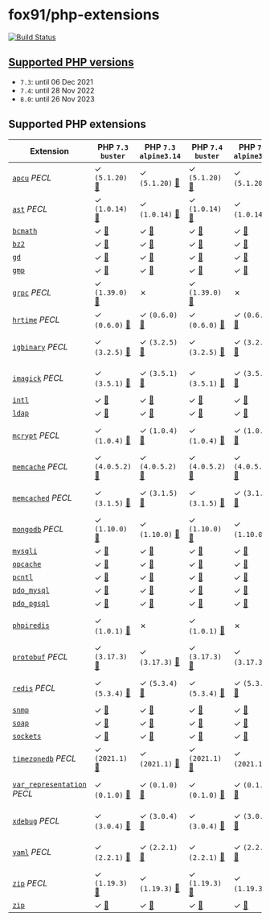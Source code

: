 # fox91/php-extensions

[![Build Status](https://travis-ci.org/fox91/docker-php-extensions.svg?branch=master)](https://travis-ci.org/fox91/docker-php-extensions)

## [Supported PHP versions](https://www.php.net/supported-versions.php)

- `7.3`: until 06 Dec 2021
- `7.4`: until 28 Nov 2022
- `8.0`: until 26 Nov 2023

## Supported PHP extensions

Extension | PHP `7.3` `buster` | PHP `7.3` `alpine3.14` | PHP `7.4` `buster` | PHP `7.4` `alpine3.14` | PHP `8.0` `buster` | PHP `8.0` `alpine3.14`
----------|--------------------|------------------------|--------------------|------------------------|--------------------|-----------------------
[`apcu`](https://pecl.php.net/package/apcu) _PECL_ | ✓ `(5.1.20)` [:whale:](https://github.com/fox91/docker-php-extensions/blob/master/7.3/buster/pecl_apcu/Dockerfile) | ✓ `(5.1.20)` [:whale:](https://github.com/fox91/docker-php-extensions/blob/master/7.3/alpine3.14/pecl_apcu/Dockerfile) | ✓ `(5.1.20)` [:whale:](https://github.com/fox91/docker-php-extensions/blob/master/7.4/buster/pecl_apcu/Dockerfile) | ✓ `(5.1.20)` [:whale:](https://github.com/fox91/docker-php-extensions/blob/master/7.4/alpine3.14/pecl_apcu/Dockerfile) | ✓ `(5.1.20)` [:whale:](https://github.com/fox91/docker-php-extensions/blob/master/8.0/buster/pecl_apcu/Dockerfile) | ✓ `(5.1.20)` [:whale:](https://github.com/fox91/docker-php-extensions/blob/master/8.0/alpine3.14/pecl_apcu/Dockerfile)
[`ast`](https://pecl.php.net/package/ast) _PECL_ | ✓ `(1.0.14)` [:whale:](https://github.com/fox91/docker-php-extensions/blob/master/7.3/buster/pecl_ast/Dockerfile) | ✓ `(1.0.14)` [:whale:](https://github.com/fox91/docker-php-extensions/blob/master/7.3/alpine3.14/pecl_ast/Dockerfile) | ✓ `(1.0.14)` [:whale:](https://github.com/fox91/docker-php-extensions/blob/master/7.4/buster/pecl_ast/Dockerfile) | ✓ `(1.0.14)` [:whale:](https://github.com/fox91/docker-php-extensions/blob/master/7.4/alpine3.14/pecl_ast/Dockerfile) | ✓ `(1.0.14)` [:whale:](https://github.com/fox91/docker-php-extensions/blob/master/8.0/buster/pecl_ast/Dockerfile) | ✓ `(1.0.14)` [:whale:](https://github.com/fox91/docker-php-extensions/blob/master/8.0/alpine3.14/pecl_ast/Dockerfile)
[`bcmath`](https://php.net/bcmath) | ✓ [:whale:](https://github.com/fox91/docker-php-extensions/blob/master/7.3/buster/bcmath/Dockerfile) | ✓ [:whale:](https://github.com/fox91/docker-php-extensions/blob/master/7.3/alpine3.14/bcmath/Dockerfile) | ✓ [:whale:](https://github.com/fox91/docker-php-extensions/blob/master/7.4/buster/bcmath/Dockerfile) | ✓ [:whale:](https://github.com/fox91/docker-php-extensions/blob/master/7.4/alpine3.14/bcmath/Dockerfile) | ✓ [:whale:](https://github.com/fox91/docker-php-extensions/blob/master/8.0/buster/bcmath/Dockerfile) | ✓ [:whale:](https://github.com/fox91/docker-php-extensions/blob/master/8.0/alpine3.14/bcmath/Dockerfile)
[`bz2`](https://php.net/bz2) | ✓ [:whale:](https://github.com/fox91/docker-php-extensions/blob/master/7.3/buster/bz2/Dockerfile) | ✓ [:whale:](https://github.com/fox91/docker-php-extensions/blob/master/7.3/alpine3.14/bz2/Dockerfile) | ✓ [:whale:](https://github.com/fox91/docker-php-extensions/blob/master/7.4/buster/bz2/Dockerfile) | ✓ [:whale:](https://github.com/fox91/docker-php-extensions/blob/master/7.4/alpine3.14/bz2/Dockerfile) | ✓ [:whale:](https://github.com/fox91/docker-php-extensions/blob/master/8.0/buster/bz2/Dockerfile) | ✓ [:whale:](https://github.com/fox91/docker-php-extensions/blob/master/8.0/alpine3.14/bz2/Dockerfile)
[`gd`](https://php.net/gd) | ✓ [:whale:](https://github.com/fox91/docker-php-extensions/blob/master/7.3/buster/gd/Dockerfile) | ✓ [:whale:](https://github.com/fox91/docker-php-extensions/blob/master/7.3/alpine3.14/gd/Dockerfile) | ✓ [:whale:](https://github.com/fox91/docker-php-extensions/blob/master/7.4/buster/gd/Dockerfile) | ✓ [:whale:](https://github.com/fox91/docker-php-extensions/blob/master/7.4/alpine3.14/gd/Dockerfile) | ✓ [:whale:](https://github.com/fox91/docker-php-extensions/blob/master/8.0/buster/gd/Dockerfile) | ✓ [:whale:](https://github.com/fox91/docker-php-extensions/blob/master/8.0/alpine3.14/gd/Dockerfile)
[`gmp`](https://php.net/gmp) | ✓ [:whale:](https://github.com/fox91/docker-php-extensions/blob/master/7.3/buster/gmp/Dockerfile) | ✓ [:whale:](https://github.com/fox91/docker-php-extensions/blob/master/7.3/alpine3.14/gmp/Dockerfile) | ✓ [:whale:](https://github.com/fox91/docker-php-extensions/blob/master/7.4/buster/gmp/Dockerfile) | ✓ [:whale:](https://github.com/fox91/docker-php-extensions/blob/master/7.4/alpine3.14/gmp/Dockerfile) | ✓ [:whale:](https://github.com/fox91/docker-php-extensions/blob/master/8.0/buster/gmp/Dockerfile) | ✓ [:whale:](https://github.com/fox91/docker-php-extensions/blob/master/8.0/alpine3.14/gmp/Dockerfile)
[`grpc`](https://pecl.php.net/package/grpc) _PECL_ | ✓ `(1.39.0)` [:whale:](https://github.com/fox91/docker-php-extensions/blob/master/7.3/buster/pecl_grpc/Dockerfile) | ✗ | ✓ `(1.39.0)` [:whale:](https://github.com/fox91/docker-php-extensions/blob/master/7.4/buster/pecl_grpc/Dockerfile) | ✗ | ✓ `(1.39.0)` [:whale:](https://github.com/fox91/docker-php-extensions/blob/master/8.0/buster/pecl_grpc/Dockerfile) | ✗
[`hrtime`](https://pecl.php.net/package/hrtime) _PECL_ | ✓ `(0.6.0)` [:whale:](https://github.com/fox91/docker-php-extensions/blob/master/7.3/buster/pecl_hrtime/Dockerfile) | ✓ `(0.6.0)` [:whale:](https://github.com/fox91/docker-php-extensions/blob/master/7.3/alpine3.14/pecl_hrtime/Dockerfile) | ✓ `(0.6.0)` [:whale:](https://github.com/fox91/docker-php-extensions/blob/master/7.4/buster/pecl_hrtime/Dockerfile) | ✓ `(0.6.0)` [:whale:](https://github.com/fox91/docker-php-extensions/blob/master/7.4/alpine3.14/pecl_hrtime/Dockerfile) | ✗ | ✗
[`igbinary`](https://pecl.php.net/package/igbinary) _PECL_ | ✓ `(3.2.5)` [:whale:](https://github.com/fox91/docker-php-extensions/blob/master/7.3/buster/pecl_igbinary/Dockerfile) | ✓ `(3.2.5)` [:whale:](https://github.com/fox91/docker-php-extensions/blob/master/7.3/alpine3.14/pecl_igbinary/Dockerfile) | ✓ `(3.2.5)` [:whale:](https://github.com/fox91/docker-php-extensions/blob/master/7.4/buster/pecl_igbinary/Dockerfile) | ✓ `(3.2.5)` [:whale:](https://github.com/fox91/docker-php-extensions/blob/master/7.4/alpine3.14/pecl_igbinary/Dockerfile) | ✓ `(3.2.5)` [:whale:](https://github.com/fox91/docker-php-extensions/blob/master/8.0/buster/pecl_igbinary/Dockerfile) | ✓ `(3.2.5)` [:whale:](https://github.com/fox91/docker-php-extensions/blob/master/8.0/alpine3.14/pecl_igbinary/Dockerfile)
[`imagick`](https://pecl.php.net/package/imagick) _PECL_ | ✓ `(3.5.1)` [:whale:](https://github.com/fox91/docker-php-extensions/blob/master/7.3/buster/pecl_imagick/Dockerfile) | ✓ `(3.5.1)` [:whale:](https://github.com/fox91/docker-php-extensions/blob/master/7.3/alpine3.14/pecl_imagick/Dockerfile) | ✓ `(3.5.1)` [:whale:](https://github.com/fox91/docker-php-extensions/blob/master/7.4/buster/pecl_imagick/Dockerfile) | ✓ `(3.5.1)` [:whale:](https://github.com/fox91/docker-php-extensions/blob/master/7.4/alpine3.14/pecl_imagick/Dockerfile) | ✓ `(3.5.1)` [:whale:](https://github.com/fox91/docker-php-extensions/blob/master/8.0/buster/pecl_imagick/Dockerfile) | ✓ `(3.5.1)` [:whale:](https://github.com/fox91/docker-php-extensions/blob/master/8.0/alpine3.14/pecl_imagick/Dockerfile)
[`intl`](https://php.net/intl) | ✓ [:whale:](https://github.com/fox91/docker-php-extensions/blob/master/7.3/buster/intl/Dockerfile) | ✓ [:whale:](https://github.com/fox91/docker-php-extensions/blob/master/7.3/alpine3.14/intl/Dockerfile) | ✓ [:whale:](https://github.com/fox91/docker-php-extensions/blob/master/7.4/buster/intl/Dockerfile) | ✓ [:whale:](https://github.com/fox91/docker-php-extensions/blob/master/7.4/alpine3.14/intl/Dockerfile) | ✓ [:whale:](https://github.com/fox91/docker-php-extensions/blob/master/8.0/buster/intl/Dockerfile) | ✓ [:whale:](https://github.com/fox91/docker-php-extensions/blob/master/8.0/alpine3.14/intl/Dockerfile)
[`ldap`](https://php.net/ldap) | ✓ [:whale:](https://github.com/fox91/docker-php-extensions/blob/master/7.3/buster/ldap/Dockerfile) | ✓ [:whale:](https://github.com/fox91/docker-php-extensions/blob/master/7.3/alpine3.14/ldap/Dockerfile) | ✓ [:whale:](https://github.com/fox91/docker-php-extensions/blob/master/7.4/buster/ldap/Dockerfile) | ✓ [:whale:](https://github.com/fox91/docker-php-extensions/blob/master/7.4/alpine3.14/ldap/Dockerfile) | ✓ [:whale:](https://github.com/fox91/docker-php-extensions/blob/master/8.0/buster/ldap/Dockerfile) | ✓ [:whale:](https://github.com/fox91/docker-php-extensions/blob/master/8.0/alpine3.14/ldap/Dockerfile)
[`mcrypt`](https://pecl.php.net/package/mcrypt) _PECL_ | ✓ `(1.0.4)` [:whale:](https://github.com/fox91/docker-php-extensions/blob/master/7.3/buster/pecl_mcrypt/Dockerfile) | ✓ `(1.0.4)` [:whale:](https://github.com/fox91/docker-php-extensions/blob/master/7.3/alpine3.14/pecl_mcrypt/Dockerfile) | ✓ `(1.0.4)` [:whale:](https://github.com/fox91/docker-php-extensions/blob/master/7.4/buster/pecl_mcrypt/Dockerfile) | ✓ `(1.0.4)` [:whale:](https://github.com/fox91/docker-php-extensions/blob/master/7.4/alpine3.14/pecl_mcrypt/Dockerfile) | ✓ `(1.0.4)` [:whale:](https://github.com/fox91/docker-php-extensions/blob/master/8.0/buster/pecl_mcrypt/Dockerfile) | ✓ `(1.0.4)` [:whale:](https://github.com/fox91/docker-php-extensions/blob/master/8.0/alpine3.14/pecl_mcrypt/Dockerfile)
[`memcache`](https://pecl.php.net/package/memcache) _PECL_ | ✓ `(4.0.5.2)` [:whale:](https://github.com/fox91/docker-php-extensions/blob/master/7.3/buster/pecl_memcache/Dockerfile) | ✓ `(4.0.5.2)` [:whale:](https://github.com/fox91/docker-php-extensions/blob/master/7.3/alpine3.14/pecl_memcache/Dockerfile) | ✓ `(4.0.5.2)` [:whale:](https://github.com/fox91/docker-php-extensions/blob/master/7.4/buster/pecl_memcache/Dockerfile) | ✓ `(4.0.5.2)` [:whale:](https://github.com/fox91/docker-php-extensions/blob/master/7.4/alpine3.14/pecl_memcache/Dockerfile) | ✓ `(8.0)` [:whale:](https://github.com/fox91/docker-php-extensions/blob/master/8.0/buster/pecl_memcache/Dockerfile) | ✓ `(8.0)` [:whale:](https://github.com/fox91/docker-php-extensions/blob/master/8.0/alpine3.14/pecl_memcache/Dockerfile)
[`memcached`](https://pecl.php.net/package/memcached) _PECL_ | ✓ `(3.1.5)` [:whale:](https://github.com/fox91/docker-php-extensions/blob/master/7.3/buster/pecl_memcached/Dockerfile) | ✓ `(3.1.5)` [:whale:](https://github.com/fox91/docker-php-extensions/blob/master/7.3/alpine3.14/pecl_memcached/Dockerfile) | ✓ `(3.1.5)` [:whale:](https://github.com/fox91/docker-php-extensions/blob/master/7.4/buster/pecl_memcached/Dockerfile) | ✓ `(3.1.5)` [:whale:](https://github.com/fox91/docker-php-extensions/blob/master/7.4/alpine3.14/pecl_memcached/Dockerfile) | ✓ `(3.1.5)` [:whale:](https://github.com/fox91/docker-php-extensions/blob/master/8.0/buster/pecl_memcached/Dockerfile) | ✓ `(3.1.5)` [:whale:](https://github.com/fox91/docker-php-extensions/blob/master/8.0/alpine3.14/pecl_memcached/Dockerfile)
[`mongodb`](https://pecl.php.net/package/mongodb) _PECL_ | ✓ `(1.10.0)` [:whale:](https://github.com/fox91/docker-php-extensions/blob/master/7.3/buster/pecl_mongodb/Dockerfile) | ✓ `(1.10.0)` [:whale:](https://github.com/fox91/docker-php-extensions/blob/master/7.3/alpine3.14/pecl_mongodb/Dockerfile) | ✓ `(1.10.0)` [:whale:](https://github.com/fox91/docker-php-extensions/blob/master/7.4/buster/pecl_mongodb/Dockerfile) | ✓ `(1.10.0)` [:whale:](https://github.com/fox91/docker-php-extensions/blob/master/7.4/alpine3.14/pecl_mongodb/Dockerfile) | ✓ `(1.10.0)` [:whale:](https://github.com/fox91/docker-php-extensions/blob/master/8.0/buster/pecl_mongodb/Dockerfile) | ✓ `(1.10.0)` [:whale:](https://github.com/fox91/docker-php-extensions/blob/master/8.0/alpine3.14/pecl_mongodb/Dockerfile)
[`mysqli`](https://php.net/mysqli) | ✓ [:whale:](https://github.com/fox91/docker-php-extensions/blob/master/7.3/buster/mysqli/Dockerfile) | ✓ [:whale:](https://github.com/fox91/docker-php-extensions/blob/master/7.3/alpine3.14/mysqli/Dockerfile) | ✓ [:whale:](https://github.com/fox91/docker-php-extensions/blob/master/7.4/buster/mysqli/Dockerfile) | ✓ [:whale:](https://github.com/fox91/docker-php-extensions/blob/master/7.4/alpine3.14/mysqli/Dockerfile) | ✓ [:whale:](https://github.com/fox91/docker-php-extensions/blob/master/8.0/buster/mysqli/Dockerfile) | ✓ [:whale:](https://github.com/fox91/docker-php-extensions/blob/master/8.0/alpine3.14/mysqli/Dockerfile)
[`opcache`](https://php.net/opcache) | ✓ [:whale:](https://github.com/fox91/docker-php-extensions/blob/master/7.3/buster/opcache/Dockerfile) | ✓ [:whale:](https://github.com/fox91/docker-php-extensions/blob/master/7.3/alpine3.14/opcache/Dockerfile) | ✓ [:whale:](https://github.com/fox91/docker-php-extensions/blob/master/7.4/buster/opcache/Dockerfile) | ✓ [:whale:](https://github.com/fox91/docker-php-extensions/blob/master/7.4/alpine3.14/opcache/Dockerfile) | ✓ [:whale:](https://github.com/fox91/docker-php-extensions/blob/master/8.0/buster/opcache/Dockerfile) | ✓ [:whale:](https://github.com/fox91/docker-php-extensions/blob/master/8.0/alpine3.14/opcache/Dockerfile)
[`pcntl`](https://php.net/pcntl) | ✓ [:whale:](https://github.com/fox91/docker-php-extensions/blob/master/7.3/buster/pcntl/Dockerfile) | ✓ [:whale:](https://github.com/fox91/docker-php-extensions/blob/master/7.3/alpine3.14/pcntl/Dockerfile) | ✓ [:whale:](https://github.com/fox91/docker-php-extensions/blob/master/7.4/buster/pcntl/Dockerfile) | ✓ [:whale:](https://github.com/fox91/docker-php-extensions/blob/master/7.4/alpine3.14/pcntl/Dockerfile) | ✓ [:whale:](https://github.com/fox91/docker-php-extensions/blob/master/8.0/buster/pcntl/Dockerfile) | ✓ [:whale:](https://github.com/fox91/docker-php-extensions/blob/master/8.0/alpine3.14/pcntl/Dockerfile)
[`pdo_mysql`](https://php.net/pdo_mysql) | ✓ [:whale:](https://github.com/fox91/docker-php-extensions/blob/master/7.3/buster/pdo_mysql/Dockerfile) | ✓ [:whale:](https://github.com/fox91/docker-php-extensions/blob/master/7.3/alpine3.14/pdo_mysql/Dockerfile) | ✓ [:whale:](https://github.com/fox91/docker-php-extensions/blob/master/7.4/buster/pdo_mysql/Dockerfile) | ✓ [:whale:](https://github.com/fox91/docker-php-extensions/blob/master/7.4/alpine3.14/pdo_mysql/Dockerfile) | ✓ [:whale:](https://github.com/fox91/docker-php-extensions/blob/master/8.0/buster/pdo_mysql/Dockerfile) | ✓ [:whale:](https://github.com/fox91/docker-php-extensions/blob/master/8.0/alpine3.14/pdo_mysql/Dockerfile)
[`pdo_pgsql`](https://php.net/pdo_pgsql) | ✓ [:whale:](https://github.com/fox91/docker-php-extensions/blob/master/7.3/buster/pdo_pgsql/Dockerfile) | ✓ [:whale:](https://github.com/fox91/docker-php-extensions/blob/master/7.3/alpine3.14/pdo_pgsql/Dockerfile) | ✓ [:whale:](https://github.com/fox91/docker-php-extensions/blob/master/7.4/buster/pdo_pgsql/Dockerfile) | ✓ [:whale:](https://github.com/fox91/docker-php-extensions/blob/master/7.4/alpine3.14/pdo_pgsql/Dockerfile) | ✓ [:whale:](https://github.com/fox91/docker-php-extensions/blob/master/8.0/buster/pdo_pgsql/Dockerfile) | ✓ [:whale:](https://github.com/fox91/docker-php-extensions/blob/master/8.0/alpine3.14/pdo_pgsql/Dockerfile)
[`phpiredis`](https://github.com/nrk/phpiredis) | ✓ `(1.0.1)` [:whale:](https://github.com/fox91/docker-php-extensions/blob/master/7.3/buster/phpiredis/Dockerfile) | ✗ | ✓ `(1.0.1)` [:whale:](https://github.com/fox91/docker-php-extensions/blob/master/7.4/buster/phpiredis/Dockerfile) | ✗ | ✓ `(1.0.1)` [:whale:](https://github.com/fox91/docker-php-extensions/blob/master/8.0/buster/phpiredis/Dockerfile) | ✗
[`protobuf`](https://pecl.php.net/package/protobuf) _PECL_ | ✓ `(3.17.3)` [:whale:](https://github.com/fox91/docker-php-extensions/blob/master/7.3/buster/pecl_protobuf/Dockerfile) | ✓ `(3.17.3)` [:whale:](https://github.com/fox91/docker-php-extensions/blob/master/7.3/alpine3.14/pecl_protobuf/Dockerfile) | ✓ `(3.17.3)` [:whale:](https://github.com/fox91/docker-php-extensions/blob/master/7.4/buster/pecl_protobuf/Dockerfile) | ✓ `(3.17.3)` [:whale:](https://github.com/fox91/docker-php-extensions/blob/master/7.4/alpine3.14/pecl_protobuf/Dockerfile) | ✓ `(3.17.3)` [:whale:](https://github.com/fox91/docker-php-extensions/blob/master/8.0/buster/pecl_protobuf/Dockerfile) | ✓ `(3.17.3)` [:whale:](https://github.com/fox91/docker-php-extensions/blob/master/8.0/alpine3.14/pecl_protobuf/Dockerfile)
[`redis`](https://pecl.php.net/package/redis) _PECL_ | ✓ `(5.3.4)` [:whale:](https://github.com/fox91/docker-php-extensions/blob/master/7.3/buster/pecl_redis/Dockerfile) | ✓ `(5.3.4)` [:whale:](https://github.com/fox91/docker-php-extensions/blob/master/7.3/alpine3.14/pecl_redis/Dockerfile) | ✓ `(5.3.4)` [:whale:](https://github.com/fox91/docker-php-extensions/blob/master/7.4/buster/pecl_redis/Dockerfile) | ✓ `(5.3.4)` [:whale:](https://github.com/fox91/docker-php-extensions/blob/master/7.4/alpine3.14/pecl_redis/Dockerfile) | ✓ `(5.3.4)` [:whale:](https://github.com/fox91/docker-php-extensions/blob/master/8.0/buster/pecl_redis/Dockerfile) | ✓ `(5.3.4)` [:whale:](https://github.com/fox91/docker-php-extensions/blob/master/8.0/alpine3.14/pecl_redis/Dockerfile)
[`snmp`](https://php.net/snmp) | ✓ [:whale:](https://github.com/fox91/docker-php-extensions/blob/master/7.3/buster/snmp/Dockerfile) | ✓ [:whale:](https://github.com/fox91/docker-php-extensions/blob/master/7.3/alpine3.14/snmp/Dockerfile) | ✓ [:whale:](https://github.com/fox91/docker-php-extensions/blob/master/7.4/buster/snmp/Dockerfile) | ✓ [:whale:](https://github.com/fox91/docker-php-extensions/blob/master/7.4/alpine3.14/snmp/Dockerfile) | ✓ [:whale:](https://github.com/fox91/docker-php-extensions/blob/master/8.0/buster/snmp/Dockerfile) | ✓ [:whale:](https://github.com/fox91/docker-php-extensions/blob/master/8.0/alpine3.14/snmp/Dockerfile)
[`soap`](https://php.net/soap) | ✓ [:whale:](https://github.com/fox91/docker-php-extensions/blob/master/7.3/buster/soap/Dockerfile) | ✓ [:whale:](https://github.com/fox91/docker-php-extensions/blob/master/7.3/alpine3.14/soap/Dockerfile) | ✓ [:whale:](https://github.com/fox91/docker-php-extensions/blob/master/7.4/buster/soap/Dockerfile) | ✓ [:whale:](https://github.com/fox91/docker-php-extensions/blob/master/7.4/alpine3.14/soap/Dockerfile) | ✓ [:whale:](https://github.com/fox91/docker-php-extensions/blob/master/8.0/buster/soap/Dockerfile) | ✓ [:whale:](https://github.com/fox91/docker-php-extensions/blob/master/8.0/alpine3.14/soap/Dockerfile)
[`sockets`](https://php.net/sockets) | ✓ [:whale:](https://github.com/fox91/docker-php-extensions/blob/master/7.3/buster/sockets/Dockerfile) | ✓ [:whale:](https://github.com/fox91/docker-php-extensions/blob/master/7.3/alpine3.14/sockets/Dockerfile) | ✓ [:whale:](https://github.com/fox91/docker-php-extensions/blob/master/7.4/buster/sockets/Dockerfile) | ✓ [:whale:](https://github.com/fox91/docker-php-extensions/blob/master/7.4/alpine3.14/sockets/Dockerfile) | ✓ [:whale:](https://github.com/fox91/docker-php-extensions/blob/master/8.0/buster/sockets/Dockerfile) | ✓ [:whale:](https://github.com/fox91/docker-php-extensions/blob/master/8.0/alpine3.14/sockets/Dockerfile)
[`timezonedb`](https://pecl.php.net/package/timezonedb) _PECL_ | ✓ `(2021.1)` [:whale:](https://github.com/fox91/docker-php-extensions/blob/master/7.3/buster/pecl_timezonedb/Dockerfile) | ✓ `(2021.1)` [:whale:](https://github.com/fox91/docker-php-extensions/blob/master/7.3/alpine3.14/pecl_timezonedb/Dockerfile) | ✓ `(2021.1)` [:whale:](https://github.com/fox91/docker-php-extensions/blob/master/7.4/buster/pecl_timezonedb/Dockerfile) | ✓ `(2021.1)` [:whale:](https://github.com/fox91/docker-php-extensions/blob/master/7.4/alpine3.14/pecl_timezonedb/Dockerfile) | ✓ `(2021.1)` [:whale:](https://github.com/fox91/docker-php-extensions/blob/master/8.0/buster/pecl_timezonedb/Dockerfile) | ✓ `(2021.1)` [:whale:](https://github.com/fox91/docker-php-extensions/blob/master/8.0/alpine3.14/pecl_timezonedb/Dockerfile)
[`var_representation`](https://pecl.php.net/package/var_representation) _PECL_ | ✓ `(0.1.0)` [:whale:](https://github.com/fox91/docker-php-extensions/blob/master/7.3/buster/pecl_var_representation/Dockerfile) | ✓ `(0.1.0)` [:whale:](https://github.com/fox91/docker-php-extensions/blob/master/7.3/alpine3.14/pecl_var_representation/Dockerfile) | ✓ `(0.1.0)` [:whale:](https://github.com/fox91/docker-php-extensions/blob/master/7.4/buster/pecl_var_representation/Dockerfile) | ✓ `(0.1.0)` [:whale:](https://github.com/fox91/docker-php-extensions/blob/master/7.4/alpine3.14/pecl_var_representation/Dockerfile) | ✓ `(0.1.0)` [:whale:](https://github.com/fox91/docker-php-extensions/blob/master/8.0/buster/pecl_var_representation/Dockerfile) | ✓ `(0.1.0)` [:whale:](https://github.com/fox91/docker-php-extensions/blob/master/8.0/alpine3.14/pecl_var_representation/Dockerfile)
[`xdebug`](https://pecl.php.net/package/xdebug) _PECL_ | ✓ `(3.0.4)` [:whale:](https://github.com/fox91/docker-php-extensions/blob/master/7.3/buster/pecl_xdebug/Dockerfile) | ✓ `(3.0.4)` [:whale:](https://github.com/fox91/docker-php-extensions/blob/master/7.3/alpine3.14/pecl_xdebug/Dockerfile) | ✓ `(3.0.4)` [:whale:](https://github.com/fox91/docker-php-extensions/blob/master/7.4/buster/pecl_xdebug/Dockerfile) | ✓ `(3.0.4)` [:whale:](https://github.com/fox91/docker-php-extensions/blob/master/7.4/alpine3.14/pecl_xdebug/Dockerfile) | ✓ `(3.0.4)` [:whale:](https://github.com/fox91/docker-php-extensions/blob/master/8.0/buster/pecl_xdebug/Dockerfile) | ✓ `(3.0.4)` [:whale:](https://github.com/fox91/docker-php-extensions/blob/master/8.0/alpine3.14/pecl_xdebug/Dockerfile)
[`yaml`](https://pecl.php.net/package/yaml) _PECL_ | ✓ `(2.2.1)` [:whale:](https://github.com/fox91/docker-php-extensions/blob/master/7.3/buster/pecl_yaml/Dockerfile) | ✓ `(2.2.1)` [:whale:](https://github.com/fox91/docker-php-extensions/blob/master/7.3/alpine3.14/pecl_yaml/Dockerfile) | ✓ `(2.2.1)` [:whale:](https://github.com/fox91/docker-php-extensions/blob/master/7.4/buster/pecl_yaml/Dockerfile) | ✓ `(2.2.1)` [:whale:](https://github.com/fox91/docker-php-extensions/blob/master/7.4/alpine3.14/pecl_yaml/Dockerfile) | ✓ `(2.2.1)` [:whale:](https://github.com/fox91/docker-php-extensions/blob/master/8.0/buster/pecl_yaml/Dockerfile) | ✓ `(2.2.1)` [:whale:](https://github.com/fox91/docker-php-extensions/blob/master/8.0/alpine3.14/pecl_yaml/Dockerfile)
[`zip`](https://pecl.php.net/package/zip) _PECL_ | ✓ `(1.19.3)` [:whale:](https://github.com/fox91/docker-php-extensions/blob/master/7.3/buster/pecl_zip/Dockerfile) | ✓ `(1.19.3)` [:whale:](https://github.com/fox91/docker-php-extensions/blob/master/7.3/alpine3.14/pecl_zip/Dockerfile) | ✓ `(1.19.3)` [:whale:](https://github.com/fox91/docker-php-extensions/blob/master/7.4/buster/pecl_zip/Dockerfile) | ✓ `(1.19.3)` [:whale:](https://github.com/fox91/docker-php-extensions/blob/master/7.4/alpine3.14/pecl_zip/Dockerfile) | ✓ `(1.19.3)` [:whale:](https://github.com/fox91/docker-php-extensions/blob/master/8.0/buster/pecl_zip/Dockerfile) | ✓ `(1.19.3)` [:whale:](https://github.com/fox91/docker-php-extensions/blob/master/8.0/alpine3.14/pecl_zip/Dockerfile)
[`zip`](https://php.net/zip) | ✓ [:whale:](https://github.com/fox91/docker-php-extensions/blob/master/7.3/buster/zip/Dockerfile) | ✓ [:whale:](https://github.com/fox91/docker-php-extensions/blob/master/7.3/alpine3.14/zip/Dockerfile) | ✓ [:whale:](https://github.com/fox91/docker-php-extensions/blob/master/7.4/buster/zip/Dockerfile) | ✓ [:whale:](https://github.com/fox91/docker-php-extensions/blob/master/7.4/alpine3.14/zip/Dockerfile) | ✓ [:whale:](https://github.com/fox91/docker-php-extensions/blob/master/8.0/buster/zip/Dockerfile) | ✓ [:whale:](https://github.com/fox91/docker-php-extensions/blob/master/8.0/alpine3.14/zip/Dockerfile)
